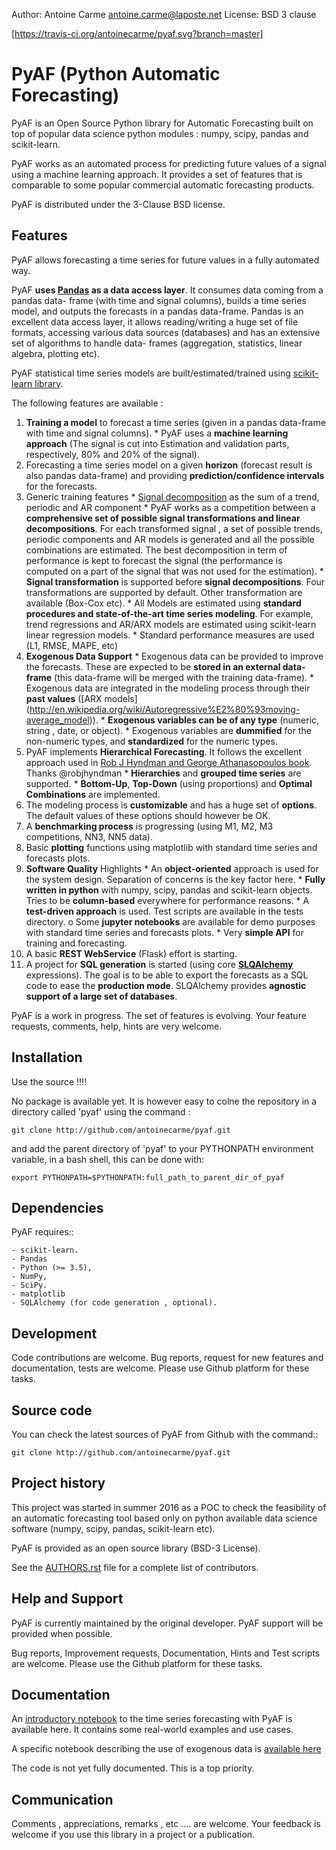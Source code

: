 
Author: Antoine Carme <antoine.carme@laposte.net>
License: BSD 3 clause

[https://travis-ci.org/antoinecarme/pyaf.svg?branch=master]

PyAF (Python Automatic Forecasting)
===================================

PyAF is an Open Source Python library for Automatic Forecasting built on top of
popular data science python modules : numpy, scipy, pandas and scikit-learn.

PyAF works as an automated process for predicting future values of a signal
using a machine learning approach. It provides a set of features that is
comparable to some popular commercial automatic forecasting products.

PyAF is distributed under the 3-Clause BSD license.

Features
--------
PyAF allows forecasting a time series for future values in a fully automated
way.


PyAF **uses [Pandas](http://pandas.pydata.org/) as a data access layer**. It consumes data coming from a pandas data-
frame (with time and signal columns), builds a time series model, and outputs
the forecasts in a pandas data-frame. Pandas is an excellent data access layer,
it allows reading/writing a huge set of file formats, accessing various data
sources (databases) and has an extensive set of algorithms to handle data-
frames (aggregation, statistics, linear algebra, plotting etc).


PyAF statistical time series models are built/estimated/trained using [scikit-learn library](http://scikit-learn.org).


The following features are available :
   1. **Training a model** to forecast a time series (given in a pandas data-frame
      with time and signal columns).
    * PyAF uses a **machine learning approach** (The signal is cut into Estimation
      and validation parts, respectively, 80% and 20% of the signal).
   2. Forecasting a time series model on a given **horizon** (forecast result is
      also pandas data-frame) and providing **prediction/confidence intervals** for
      the forecasts.
   3. Generic training features
    * [Signal decomposition](http://en.wikipedia.org/wiki/Decomposition_of_time_series) as the sum of a trend, periodic and AR component
    * PyAF works as a competition between a **comprehensive set of possible signal 
      transformations and linear decompositions**. For each transformed
      signal , a set of possible trends, periodic components and AR models is
      generated and all the possible combinations are estimated. The best
      decomposition in term of performance is kept to forecast the signal (the
      performance is computed on a part of the signal that was not used for the
      estimation).
    * **Signal transformation** is supported before **signal decompositions**. Four
      transformations are supported by default. Other transformation are
      available (Box-Cox etc).
    * All Models are estimated using **standard procedures and state-of-the-art
      time series modeling**. For example, trend regressions and AR/ARX models
      are estimated using scikit-learn linear regression models.
    * Standard performance measures are used (L1, RMSE, MAPE, etc)
   4. **Exogenous Data Support**
    * Exogenous data can be provided to improve the forecasts. These are
      expected to be **stored in an external data-frame** (this data-frame will be
      merged with the training data-frame).
    * Exogenous data are integrated in the modeling process through their **past values**
      ([ARX models] (http://en.wikipedia.org/wiki/Autoregressive%E2%80%93moving-average_model)).
    * **Exogenous variables can be of any type** (numeric, string , date, or
      object).
    * Exogenous variables are **dummified** for the non-numeric types, and
      **standardized** for the numeric types.
   5. PyAF implements **Hierarchical Forecasting**. It follows the excellent approach used in [Rob J
      Hyndman and George Athanasopoulos book](http://www.otexts.org/fpp/9/4). Thanks @robjhyndman
    * **Hierarchies** and **grouped time series** are supported.
    * **Bottom-Up**, **Top-Down** (using proportions) and **Optimal Combinations** are
      implemented.
   6. The modeling process is **customizable** and has a huge set of **options**. The
      default values of these options should however be OK.
   7. A **benchmarking process** is progressing (using M1, M2, M3 competitions, NN3,
      NN5 data).
   8. Basic **plotting** functions using matplotlib with standard time series and
      forecasts plots.
   9. **Software Quality** Highlights
    * An **object-oriented** approach is used for the system design. Separation of
      concerns is the key factor here.
    * **Fully written in python** with numpy, scipy, pandas and scikit-learn
      objects. Tries to be **column-based** everywhere for performance reasons.
    * A **test-driven approach** is used. Test scripts are available in the tests
      directory.
          o Some **jupyter notebooks** are available for demo purposes with
            standard time series and forecasts plots.
    * Very **simple API** for training and forecasting.
   10. A basic **REST WebService** (Flask) effort is starting.
   11. A project for **SQL generation** is started (using core **[SLQAlchemy](http://www.sqlalchemy.org/)** expressions). 
        The goal is to be able to export the forecasts as a SQL
        code to ease the **production mode**. SLQAlchemy provides **agnostic support of
        a large set of databases**.

PyAF is a work in progress. The set of features is evolving. Your feature
requests, comments, help, hints are very welcome.


Installation
------------

Use the source !!!!

No package is available yet. It is however easy to colne the repository in a directory called 'pyaf' using the command :

	git clone http://github.com/antoinecarme/pyaf.git

and add the parent directory of 'pyaf' to your PYTHONPATH environment variable, in a bash shell, this can be done with:
        
	export PYTHONPATH=$PYTHONPATH:full_path_to_parent_dir_of_pyaf

Dependencies
------------

PyAF requires::

	- scikit-learn.
	- Pandas
	- Python (>= 3.5),
	- NumPy,
	- SciPy.
	- matplotlib
	- SQLAlchemy (for code generation , optional).

Development
-----------

Code contributions are welcome. Bug reports, request for new features and
documentation, tests are welcome. Please use Github platform for these tasks.

Source code
-----------

You can check the latest sources of PyAF from Github with the command::

	git clone http://github.com/antoinecarme/pyaf.git


Project history
-----------

This project was started in summer 2016 as a POC to check the feasibility of an
automatic forecasting tool based only on python available data science software
(numpy, scipy, pandas, scikit-learn etc).

PyAF is provided as an open source library (BSD-3 License).

See the [AUTHORS.rst](AUTHORS.rst) file for a complete list of contributors.

Help and Support
----------------

PyAF is currently maintained by the original developer. PyAF support will be
provided when possible.

Bug reports, Improvement requests, Documentation, Hints and Test scripts are
welcome. Please use the Github platform for these tasks.

Documentation
----------------

An [introductory notebook](https://github.com/antoinecarme/pyaf/blob/master/docs/PyAF_Introduction.ipynb) to the time series forecasting with PyAF is available here. It contains some real-world examples and use cases.

A specific notebook describing the use of exogenous data is [available here](https://github.com/antoinecarme/pyaf/blob/master/docs/PyAF_Exogenous.ipynb)

The code is not yet fully documented. This is a top priority. 

Communication
----------------

Comments , appreciations, remarks , etc .... are welcome. Your feedback is
welcome if you use this library in a project or a publication.

